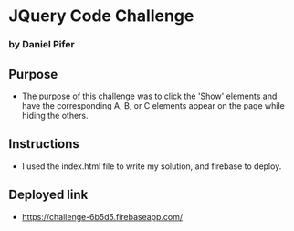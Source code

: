 # JQuery Code Challenge 
### by Daniel Pifer

## Purpose 
 - The purpose of this challenge was to click the 'Show' elements and have the corresponding A, B, or C elements appear on the page while hiding the others. 

## Instructions
 - I used the index.html file to write my solution, and firebase to deploy.

## Deployed link
 - https://challenge-6b5d5.firebaseapp.com/